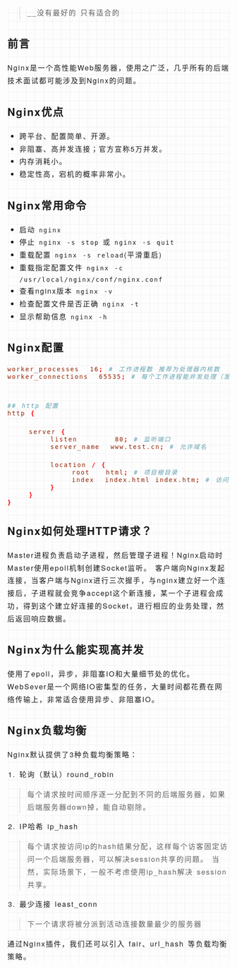 
<div style="font-size: 16px; line-height: 1.8; word-spacing: 2px; letter-spacing: 2px; font-family: 'Helvetica Neue', Helvetica, 'Hiragino Sans GB', 'Microsoft YaHei', Arial, sans-serif; background-image: linear-gradient(90deg, rgba(50, 0, 0, 0.05) 3%, rgba(0, 0, 0, 0) 3%), linear-gradient(360deg, rgba(50, 0, 0, 0.05) 3%, rgba(0, 0, 0, 0) 3%); background-size: 20px 20px; background-position: center center;">

> __没有最好的 只有适合的

## 前言
Nginx是一个高性能Web服务器，使用之广泛，几乎所有的后端技术面试都可能涉及到Nginx的问题。

## Nginx优点
- 跨平台、配置简单、开源。
- 非阻塞、高并发连接；官方宣称5万并发。
- 内存消耗小。 
- 稳定性高，宕机的概率非常小。


## Nginx常用命令
- 启动 `nginx`
- 停止 `nginx -s stop` 或 `nginx -s quit`
- 重载配置 `nginx -s reload`(平滑重启)
- 重载指定配置文件 `nginx -c /usr/local/nginx/conf/nginx.conf`
- 查看nginx版本 `nginx -v`
- 检查配置文件是否正确 `nginx -t`
- 显示帮助信息 `nginx -h`

## Nginx配置

```conf
worker_processes  16; # 工作进程数 推荐为处理器内核数
worker_connections  65535; # 每个工作进程能并发处理（发起）的最大连接数（包含所有连接数）


## http 配置
http {

    server {
        listen       80; # 监听端口
        server_name  www.test.cn; # 允许域名

        location / {
            root   html; # 项目根目录
            index  index.html index.htm; # 访问根文件
        }
    }
}

```

## Nginx如何处理HTTP请求？

Master进程负责启动子进程，然后管理子进程！Nginx启动时Master使用epoll机制创建Socket监听。
客户端向Nginx发起连接，当客户端与Nginx进行三次握手，与nginx建立好一个连接后，子进程就会竞争accept这个新连接，某一个子进程会成功，得到这个建立好连接的Socket，进行相应的业务处理，然后返回响应数据。
 

##  Nginx为什么能实现高并发

使用了epoll，异步，非阻塞IO和大量细节处的优化。
WebSever是一个网络IO密集型的任务，大量时间都花费在网络传输上，非常适合使用异步、非阻塞IO。

## Nginx负载均衡

Nginx默认提供了3种负载均衡策略：

1. 轮询（默认）round_robin

> 每个请求按时间顺序逐一分配到不同的后端服务器，如果后端服务器down掉，能自动剔除。

2. IP哈希 ip_hash

> 每个请求按访问ip的hash结果分配，这样每个访客固定访问一个后端服务器，可以解决session共享的问题。
> 当然，实际场景下，一般不考虑使用ip_hash解决 session 共享。

3. 最少连接 least_conn

> 下一个请求将被分派到活动连接数量最少的服务器

通过Nginx插件，我们还可以引入 fair、url_hash 等负载均衡策略。


</div>